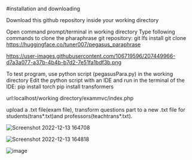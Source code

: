 #installation and downloading

Download this github repository inside your working directory

Open command prompt/terminal in working directory
Type following commands to clone the pharaphrase git repository:
git lfs install
git clone https://huggingface.co/tuner007/pegasus_paraphrase 

https://user-images.githubusercontent.com/106719596/207449966-d7a3a077-a37b-4b4b-b7d2-7e51fa1bdf3b.png

To test program, use python script (pegasusPara.py) in the working directory
Edit the python script with an IDE and run in the terminal of the IDE:
pip install torch
pip install transformers

url:localhost/working directory/exammvc/index.php

upload a .txt file(exam file), transform questions part to a new .txt file for students(trans*.txt)and professors(teachtrans*.txt).

![Screenshot 2022-12-13 164708](https://user-images.githubusercontent.com/106719596/207713736-41c98966-3c45-4c36-8274-fe7f35f54072.png)

![Screenshot 2022-12-13 164818](https://user-images.githubusercontent.com/106719596/207713837-f6cc1ea1-3d3d-4e4f-b598-9f23ac0ca2f0.png)

![image](https://user-images.githubusercontent.com/106719596/207713533-6113e2f6-6597-45f6-9cf3-4299762bf8cc.png)

